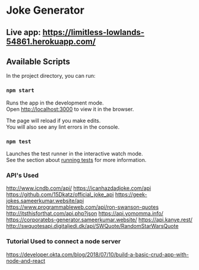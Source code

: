 # Joke Generator
## Live app: https://limitless-lowlands-54861.herokuapp.com/


## Available Scripts

In the project directory, you can run:

### `npm start`

Runs the app in the development mode.<br>
Open [http://localhost:3000](http://localhost:3000) to view it in the browser.

The page will reload if you make edits.<br>
You will also see any lint errors in the console.

### `npm test`

Launches the test runner in the interactive watch mode.<br>
See the section about [running tests](https://facebook.github.io/create-react-app/docs/running-tests) for more information.

### API's Used
http://www.icndb.com/api/
https://icanhazdadjoke.com/api
https://github.com/15Dkatz/official_joke_api
https://geek-jokes.sameerkumar.website/api
https://www.programmableweb.com/api/ron-swanson-quotes
http://itsthisforthat.com/api.php?json
https://api.yomomma.info/
https://corporatebs-generator.sameerkumar.website/
https://api.kanye.rest/
http://swquotesapi.digitaljedi.dk/api/SWQuote/RandomStarWarsQuote

### Tutorial Used to connect a node server
https://developer.okta.com/blog/2018/07/10/build-a-basic-crud-app-with-node-and-react



